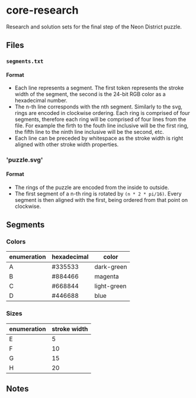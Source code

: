 # core-research

Research and solution sets for the final step of the Neon District puzzle.

## Files

### `segments.txt`

#### Format

- Each line represents a segment. The first token represents the stroke width of the segment, the second is the 24-bit RGB color as a hexadecimal number. 
- The n-th line corresponds with the nth segment. Similarly to the svg, rings are encoded in clockwise ordering. Each ring is comprised of four segments, therefore each ring will be comprised of four lines from the file. For example the firth to the fouth line inclusive will be the first ring, the fifth line to the ninth line inclusive will be the second, etc.
- Each line can be preceded by whitespace as the stroke width is right aligned with other stroke width properties.

### 'puzzle.svg'

#### Format

- The rings of the puzzle are encoded from the inside to outside. 
- The first segment of a n-th ring is rotated by `(n * 2 * pi/16)`. Every segment is then aligned with the first, being ordered from that point on clockwise. 

## Segments

### Colors

|enumeration|hexadecimal|color|
|-----------|-----------|-----|
|A|#335533|dark-green|
|B|#884466|magenta|
|C|#668844|light-green|
|D|#446688|blue|

### Sizes

|enumeration|stroke width|
|-|-|
|E|5|
|F|10|
|G|15|
|H|20|

## Notes
